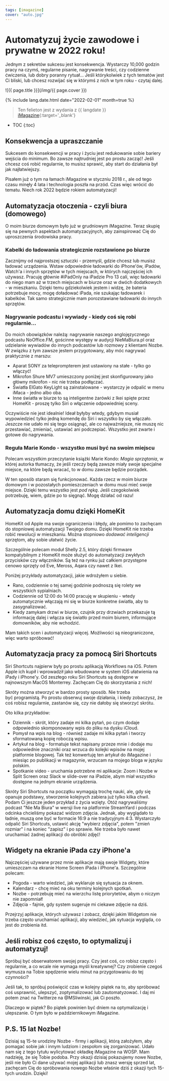 ```yaml
---
tags: [imagazine]
cover: "auto.jpg"
---
```



# Automatyzuj życie zawodowe i prywatne w 2022 roku!

Jednym z sekretów sukcesu jest konsekwencja. Wystarczy 10,000 godzin pracy na czymś, regularne pisanie, nagrywanie treści, czy codzienne ćwiczenia, lub dobry poranny rytuał… Jeśli którykolwiek z tych tematów jest Ci bliski, lub chcesz rozwijać się w którymś z nich w tym roku - czytaj dalej.

<!--More-->

![{{ page.title }}](/img/{{ page.cover }})

{% include lang.date.html date="2022-02-01" month=true %}

> Ten felieton jest z wydania z {{ langdate }} [iMagazine](https://imagazine.pl){:target='_blank'}

* TOC
{:toc}

## Konsekwencja a upraszczanie

Sukcesem do konsekwencji w pracy i życiu jest redukowanie sobie bariery wejścia do minimum. Bo zawsze najtrudniej jest po prostu zacząć! Jeśli chcesz coś robić regularnie, to musisz sprawić, aby start do działania był jak najłatwiejszy.

Pisałem już o tym na łamach iMagazine w styczniu 2018 r., ale od tego czasu minęły 4 lata i technologia poszła na przód. Czas więc wrócić do tematu. Niech rok 2022 będzie rokiem automatyzacji!

## Automatyzacja otoczenia - czyli biura (domowego)

O moim biurze domowym było już w grudniowym iMagazine. Teraz skupię się na pewnych aspektach automatyzacyjnych, aby zainspirować Cię do uproszczenia środowiska pracy.

### Kabelki do ładowania strategicznie rozstawione po biurze

Zacznijmy od najprostszej sztuczki - przemyśl, gdzie chcesz lub musisz ładować urządzenia. Wstaw odpowiednie ładowarki do iPhone'ów, iPadów, Watch'a i innych sprzętów w tych miejscach, w których najczęściej ich używasz. Pracuję głównie #iPadOnly na iPadzie Pro 13 cali, więc ładowarki do niego mam aż w trzech miejscach w biurze oraz w dwóch dodatkowych - w mieszkaniu. Dzięki temu gdziekolwiek jestem i widzę, że bateria potrzebuje mocy, mogę doładować iPada, nie szukając ładowarek i kabelków. Tak samo strategicznie mam porozstawiane ładowarki do innych sprzętów.

### Nagrywanie podcastu i wywiady - kiedy coś się robi regularnie…

Do moich obowiązków należą: nagrywanie naszego anglojęzycznego podcastu NoOffice.FM, gościnne występy w audycji NieMaBiura.pl oraz udzielanie wywiadów do innych podcastów lub rozmowy z klientami Nozbe. W związku z tym zawsze jestem przygotowany, aby móc nagrywać praktycznie z marszu:

- Aparat SONY za teleprompterem jest ustawiony na stałe - tylko go włączyć!
- Mikrofon Shure MV7 umieszczony poniżej jest skonfigurowany jako główny mikrofon - nic nie trzeba podłączać.
- Światła ElGato KeyLight są zainstalowane - wystarczy je odpalić w menu iMaca - jedno albo oba.
- Inne światła w biurze to są inteligentne żarówki z Ikei spięte przez HomeKit - proszę tylko Siri o włączenie odpowiedniej sceny.

Oczywiście nie jest idealnie! Ideał byłyby wtedy, gdybym musiał wypowiedzieć tylko jedną komendę do Siri i wszystko by się włączało. Jeszcze nie udało mi się tego osiągnąć, ale co najważniejsze, nie muszę nic przestawiać, zmieniać, ustawiać ani podczepiać. Wszystko jest zwarte i gotowe do nagrywania.

### Reguła Marie Kondo - wszystko musi być na swoim miejscu

Polecam wszystkim przeczytanie książki Marie Kondo: *Magia sprzątania*, w której autorka tłumaczy, że jeśli rzeczy będą zawsze miały swoje specjalne miejsce, na które będą wracać, to w domu zawsze będzie porządek.

W ten sposób staram się funkcjonować. Każda rzecz w moim biurze domowym i w pozostałych pomieszczeniach w domu musi mieć swoje miejsce. Dzięki temu wszystko jest *pod ręką*. Jeśli czegokolwiek potrzebuję, wiem, gdzie po to sięgnąć. Mogę działać od razu! 

## Automatyzacja domu dzięki HomeKit

HomeKit od Apple ma swoje ograniczenia i błędy, ale pomimo to zachęcam do stopniowej automatyzacji Twojego domu. Dzięki HomeKit nie trzeba robić rewolucji w mieszkaniu. Można stopniowo *dodawać inteligencji* sprzętom, aby sobie ułatwić życie.

Szczególnie polecam moduł Shelly 2.5, który dzięki firmware kompatybilnym z HomeKit może służyć do automatyzacji zwykłych przycisków czy włączników. Są też na rynku już całkiem przystępne cenowo sprzęty od Eve, Meross, Aqara czy nawet z Ikei.

Poniżej przykłady automatyzacji, jakie wdrożyłem u siebie.

- Rano, codziennie o tej samej godzinie podnoszą się rolety we wszystkich sypialniach.
- Codziennie od 12:00 do 14:00 pracuję w skupieniu - wtedy automatycznie włączają mi się w biurze konkretne światła, aby to zasygnalizować.
- Kiedy zamykam drzwi w biurze, czujnik przy drzwiach przekazuje tą informację dalej i włącza się światło przed moim biurem, informujące domowników, aby nie wchodzić.

Mam takich scen i automatyzacji więcej. Możliwości są nieograniczone, więc warto spróbować!

## Automatyzacja pracy za pomocą Siri Shortcuts

Siri Shortcuts najpierw były po prostu aplikacją Workflows na iOS. Potem Apple ich kupił i wprowadził jako wbudowane w system iOS ułatwienia na iPady i iPhone'y. Od zeszłego roku Siri Shortcuts są dostępne w najnowszym MacOS Monterrey. Zachęcam Cię do skorzystania z nich!

Skróty można stworzyć w bardzo prosty sposób. Nie trzeba być programistą. Po prostu obserwuj swoje działania, i kiedy zobaczysz, że coś robisz regularnie, zastanów się, czy nie dałoby się stworzyć skrótu.

Oto kilka przykładów:

- Dziennik - skrót, który zadaje mi kilka pytań, po czym dodaje odpowiednio skomponowany wpis do pliku na dysku iCloud.
- Pomysł na wpis na blog - również zadaje mi kilka pytań i tworzy sformatowaną kopię roboczą wpisu.
- Artykuł na blog - formatuje tekst napisany przeze mnie i dodaje mu odpowiednie znaczniki oraz wrzuca do kolejki wpisów na mojej platformie blogowej. Tak też konwertuję ten artykuł do iMagazine i miesiąc po publikacji w magazynie, wrzucam na mojego bloga w języku polskim.
- Spotkanie video - uruchamia potrzebne mi aplikacje: Zoom i Nozbe w Split Screen oraz Slack w slide-over na iPadzie, abym miał wszystko dostępne na jednym ekranie urządzenia.

Skróty Siri Shortcuts na początku wymagają trochę nauki, ale, gdy się opanuje podstawy, stworzenie kolejnych zabiera już tylko kilka chwil. Podam Ci jeszcze jeden przykład z życia wzięty. Otóż nagrywaliśmy podcast "Nie Ma Biura" w wersji live na platformie StreamYard i podczas odcinka chcieliśmy pokazać widzom zdjęcia. Jednak, aby wyglądało to ładnie, muszą one być w formacie 16:9 a nie tradycyjnym 4:3. Wystarczyło odpalić Siri Shortcuts, ustawić akcję "wybierz zdjęcia", potem "zmień rozmiar" i na koniec "zapisz" i po sprawie. Nie trzeba było nawet uruchamiać żadnej aplikacji do obróbki zdjęć!

## Widgety na ekranie iPada czy iPhone'a

Najczęściej używane przez mnie aplikacje mają swoje Widgety, które umieszczam na ekranie Home Screen iPada i iPhone'a. Szczególnie polecam:

- Pogoda - warto wiedzieć, jak wyklaruje się sytuacja za oknem.
- Kalendarz - chcę mieć na oku terminy kolejnych spotkań.
- Nozbe - potrzebuję mieć na wierzchu listę priorytetów, abym o niczym nie zapomniał!
- Zdjęcia - fajnie, gdy system sugeruje mi ciekawe zdjęcie na dziś.

Przejrzyj aplikacje, których używasz i zobacz, dzięki jakim Widgetom nie trzeba często uruchamiać aplikacji, aby wiedzieć, jak sytuacja wygląda, co jest do zrobienia itd.

## Jeśli robisz coś często, to optymalizuj i automatyzuj!

Spróbuj być obserwatorem swojej pracy. Czy jest coś, co robisz często i regularnie, a co wcale nie wymaga myśli kreatywnej? Czy zrobienie czegoś wymusza na Tobie spędzenie wielu minut na przygotowaniu do tej czynności?

Jeśli tak, to spróbuj poświęcić czas w kolejny piątek na to, aby spróbować coś usprawnić, ulepszyć, zoptymalizować lub zautomatyzować. I daj mi potem znać na Twitterze na @MSliwinski, jak Ci poszło.

Dlaczego w piątek? Bo piątek powinien być dniem na optymalizację i ulepszanie. O tym było w październikowym iMagazine.

## P.S. 15 lat Nozbe!

Dzisiaj są 15-te urodziny Nozbe - firmy i aplikacji, którą założyłem, aby pomagać sobie jak i innym ludziom i zespołom się zorganizować. Udało nam się z tego tytułu wylicytować okładkę iMagazine na WOŚP. Mam nadzieję, że się Tobie podoba. Przy okazji dzisiaj pokazujemy nowe Nozbe, jeśli nie było Ci dane używać mojej aplikacji lub znasz wersję sprzed lat, zachęcam Cię do spróbowania nowego Nozbe właśnie dziś z okazji tych 15-tych urodzin. Dzięki!


[n]: https://michael.gratis/nozbe_pl
[np]: https://michael.gratis/nozbepersonal_pl